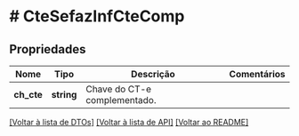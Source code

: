 # # CteSefazInfCteComp

## Propriedades

Nome | Tipo | Descrição | Comentários
------------ | ------------- | ------------- | -------------
**ch_cte** | **string** | Chave do CT-e complementado. |

[[Voltar à lista de DTOs]](../../README.md#models) [[Voltar à lista de API]](../../README.md#endpoints) [[Voltar ao README]](../../README.md)
